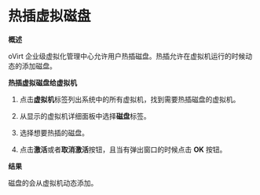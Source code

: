 # 热插虚拟磁盘

**概述**

oVirt 企业级虚拟化管理中心允许用户热插磁盘。热插允许在虚拟机运行的时候动态的添加磁盘。


**热插虚拟磁盘给虚拟机**

1. 点击**虚拟机**标签列出系统中的所有虚拟机，找到需要热插磁盘的虚拟机。

2. 从显示的虚拟机详细面板中选择**磁盘**标签。

3. 选择想要热插的磁盘。

4. 点击**激活**或者**取消激活**按钮，且当有弹出窗口的时候点击 **OK** 按钮。

**结果**

磁盘的会从虚拟机动态添加。
